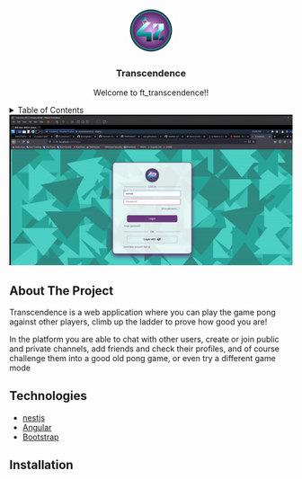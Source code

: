 <div id="top"></div>
<!-- PROJECT LOGO -->
<br />
<div align="center">
  
 <img src="https://raw.githubusercontent.com/SKTPausanias/ft_transcendence/main/frontend/src/assets/img/logo.png" alt="Logo" width="80" height="80">
 <h3 align="center">Transcendence</h3>
  <p align="center">
    Welcome to ft_transcendence!!
  </p>
</div>

<!-- TABLE OF CONTENTS -->
<details>
  <summary>Table of Contents</summary>
    <ol>
      <li>
        <a href="#about-the-project">About The Project</a>
      </li>
      <li>
        <a href="#technologies">Technologies</a>
      </li>
      <li>
        <a href="#installation">Installation</a>
      </li>
      <li><a href="#usage">Usage</a></li>
      <li><a href="#contributing">Contributing</a></li>
      <li><a href="#license">License</a></li>
      <li><a href="#contact">Contact</a></li>
      <li><a href="#acknowledgments">Acknowledgments</a></li>
    </ol>
</details>

<img src="./ezgif.com-gif-maker.gif" alt="My Project GIF">

<!-- ABOUT THE PROJECT -->
## About The Project
Transcendence is a web application where you can play the game pong against other players, climb up the ladder to prove how good you are! 

In the platform you are able to chat with other users, create or join public and private channels, add friends and check their profiles, and of course challenge them into a good old pong game, or even try a different game mode

<!-- TECHNOLOGIES -->
## Technologies
* [nestjs](https://nestjs.com/)
* [Angular](https://angular.io/)
* [Bootstrap](https://getbootstrap.com)

<!-- INSTALLATION -->
## Installation

